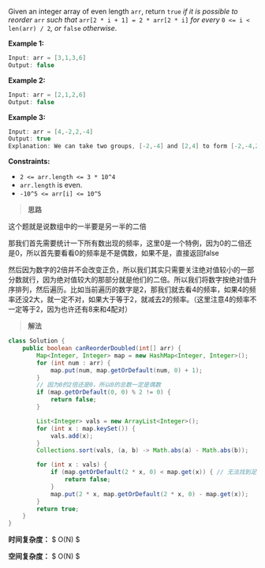 Given an integer array of even length `arr`, return `true` *if it is possible to reorder* `arr` *such that* `arr[2 * i + 1] = 2 * arr[2 * i]` *for every* `0 <= i < len(arr) / 2`*, or* `false` *otherwise*.

 

**Example 1:**

```java
Input: arr = [3,1,3,6]
Output: false
```

**Example 2:**

```java
Input: arr = [2,1,2,6]
Output: false
```

**Example 3:**

```java
Input: arr = [4,-2,2,-4]
Output: true
Explanation: We can take two groups, [-2,-4] and [2,4] to form [-2,-4,2,4] or [2,4,-2,-4].
```

 

**Constraints:**

- `2 <= arr.length <= 3 * 10^4`
- `arr.length` is even.
- `-10^5 <= arr[i] <= 10^5`



> **思路**

这个题就是说数组中的一半要是另一半的二倍

那我们首先需要统计一下所有数出现的频率，这里0是一个特例，因为0的二倍还是0，所以首先要看看0的频率是不是偶数，如果不是，直接返回false

然后因为数字的2倍并不会改变正负，所以我们其实只需要关注绝对值较小的一部分数就行，因为绝对值较大的那部分就是他们的二倍。所以我们将数字按绝对值升序排列，然后遍历。比如当前遍历的数字是2，那我们就去看4的频率，如果4的频率还没2大，就一定不对，如果大于等于2，就减去2的频率。（这里注意4的频率不一定等于2，因为也许还有8来和4配对）



> **解法**

```java
class Solution {
    public boolean canReorderDoubled(int[] arr) {
        Map<Integer, Integer> map = new HashMap<Integer, Integer>();
        for (int num : arr) {
            map.put(num, map.getOrDefault(num, 0) + 1);
        }
        // 因为0的2倍还是0，所以0的总数一定是偶数
        if (map.getOrDefault(0, 0) % 2 != 0) {
            return false;
        }

        List<Integer> vals = new ArrayList<Integer>();
        for (int x : map.keySet()) {
            vals.add(x);
        }
        Collections.sort(vals, (a, b) -> Math.abs(a) - Math.abs(b));

        for (int x : vals) {
            if (map.getOrDefault(2 * x, 0) < map.get(x)) { // 无法找到足够的 2x 与 x 配对
                return false;
            }
            map.put(2 * x, map.getOrDefault(2 * x, 0) - map.get(x));
        }
        return true;
    }
}
```

**时间复杂度：** $ O(N) $

**空间复杂度：** $ O(N) $
